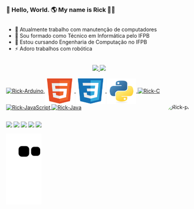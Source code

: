 ### 👋 Hello, World. 🌎 My name is Rick 👨‍💻
##
- 🔭 Atualmente trabalho com manutenção de computadores
- 🌱 Sou formado como Técnico em Informática pelo IFPB
- 👯 Estou cursando Engenharia de Computação no IFPB
- ⚡ Adoro trabalhos com robótica 
##
<div align="center">
  <a href="https://github.com/RickFerreira">
  <img height="150em" src="https://github-readme-stats.vercel.app/api?username=RickFerreira&show_icons=true&theme=ocean_dark&include_all_commits=true&count_private=true"/>
  <img height="150em" src="https://github-readme-stats.vercel.app/api/top-langs/?username=RickFerreira&layout=compact&langs_count=7&theme=ocean_dark"/>
</div>

<div style="display: inline_block"><br>

  <img align="center" alt="Rick-Arduino" height="70" width="80" src="https://cdn.jsdelivr.net/gh/devicons/devicon/icons/arduino/arduino-original-wordmark.svg">
  <img align="center" alt="Rick-HTML" height="70" width="80" src="https://raw.githubusercontent.com/devicons/devicon/master/icons/html5/html5-original.svg">
  <img align="center" alt="Rick-CSS" height="70" width="80" src="https://raw.githubusercontent.com/devicons/devicon/master/icons/css3/css3-original.svg">
  <img align="center" alt="Rick-Python" height="70" width="80" src="https://raw.githubusercontent.com/devicons/devicon/master/icons/python/python-original.svg">
  <img align="center" alt="Rick-C" height="70" width="80" src="https://cdn.jsdelivr.net/gh/devicons/devicon/icons/c/c-line.svg">
  <img align="center" alt="Rick-JavaScript" height="70" width="80" src="https://cdn.jsdelivr.net/gh/devicons/devicon/icons/javascript/javascript-original.svg">
  <img align="center" alt="Rick-Java" height="70" width="80" src="https://cdn.jsdelivr.net/gh/devicons/devicon/icons/java/java-original-wordmark.svg">  
  
  <img align="right" alt="Rick-pic" height="150" style="border-radius:50px;" src="https://media.discordapp.net/attachments/639956127056134178/890373478988013628/Publicacoes_Instagram_1_1.png?width=676&height=676">
</div>
  
##
 
<div> 
  <a href="https://instagram.com/rick.rfs/" target="_blank"><img src="https://img.shields.io/badge/-Instagram-%23E4405F?style=for-the-badge&logo=instagram&logoColor=white" target="_blank"></a>
 	<a href="https://www.twitch.tv/eu_rick" target="_blank"><img src="https://img.shields.io/badge/Twitch-9146FF?style=for-the-badge&logo=twitch&logoColor=white" target="_blank"></a>
  <a href = "mailto:richard.salviano@academico.ifbp.edu.br"><img src="https://img.shields.io/badge/-Gmail-%23333?style=for-the-badge&logo=gmail&logoColor=white" target="_blank"></a>
  <a href="https://www.linkedin.com/in/richard-ferreira-salviano-15764a1a3/" target="_blank"><img src="https://img.shields.io/badge/-LinkedIn-%230077B5?style=for-the-badge&logo=linkedin&logoColor=white" target="_blank"></a> 
  <a href="https://sites.google.com/view/hightechifpb/sobre-mim" target="_blank"><img src="https://img.shields.io/website-up-down-green-red/http/monip.org.svg" target="_blank"></a> 

  ![Snake animation](https://github.com/RickFerreira/RickFerreira/blob/output/github-contribution-grid-snake.svg)
 
</div>

